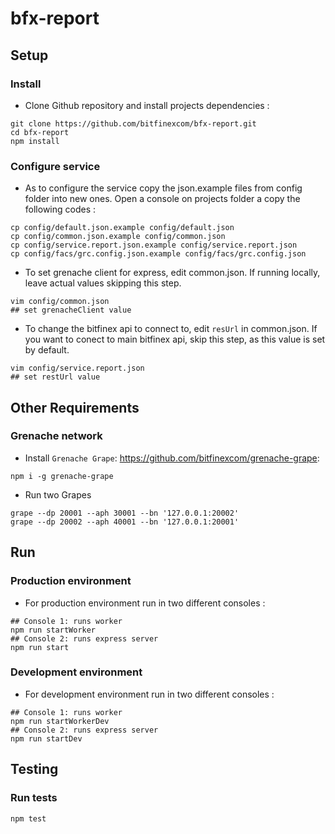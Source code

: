 # bfx-report

## Setup

### Install

- Clone Github repository and install projects dependencies :

```console
git clone https://github.com/bitfinexcom/bfx-report.git
cd bfx-report
npm install
```

### Configure service

- As to configure the service copy the json.example files from config folder into new ones. Open a console on projects folder a copy the following codes :

```console
cp config/default.json.example config/default.json
cp config/common.json.example config/common.json
cp config/service.report.json.example config/service.report.json
cp config/facs/grc.config.json.example config/facs/grc.config.json
```

- To set grenache client for express, edit common.json. If running locally, leave actual values skipping this step.

```console
vim config/common.json
## set grenacheClient value
```

- To change the bitfinex api to connect to, edit `resUrl` in common.json. If you want to conect to main bitfinex api, skip this step, as this value is set by default.
```console
vim config/service.report.json
## set restUrl value
```

## Other Requirements

### Grenache network

- Install `Grenache Grape`: <https://github.com/bitfinexcom/grenache-grape>:

```console
npm i -g grenache-grape
```

- Run two Grapes

```console
grape --dp 20001 --aph 30001 --bn '127.0.0.1:20002'
grape --dp 20002 --aph 40001 --bn '127.0.0.1:20001'
```

## Run

### Production environment

- For production environment run in two different consoles :

```console
## Console 1: runs worker
npm run startWorker
## Console 2: runs express server
npm run start
```
### Development environment

- For development environment run in two different consoles :

```console
## Console 1: runs worker
npm run startWorkerDev
## Console 2: runs express server
npm run startDev
```


## Testing

### Run tests

```console
npm test
```

